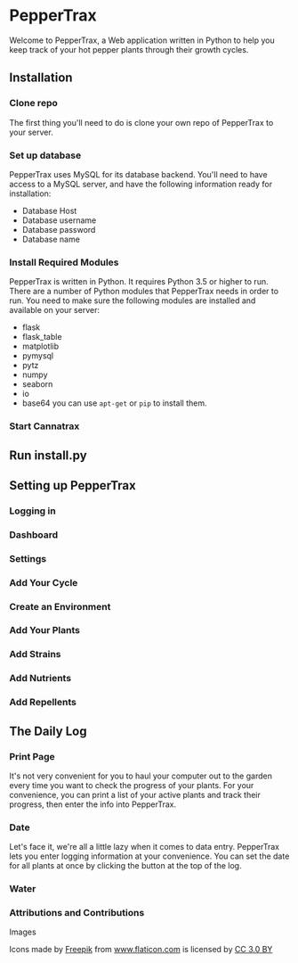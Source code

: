 # PepperTrax

Welcome to PepperTrax, a Web application written in Python to help you keep track of your hot pepper plants through their growth cycles.

## Installation
### Clone repo
The first thing you'll need to do is clone your own repo of PepperTrax to your server.

### Set up database
PepperTrax uses MySQL for its database backend. You'll need to have access to a MySQL server, and have the following information ready for installation:
- Database Host
- Database username
- Database password
- Database name

### Install Required Modules
PepperTrax is written in Python. It requires Python 3.5 or higher to run. There are a number of Python modules that PepperTrax needs in order to run. You need to make sure the following modules are installed and available on your server:
- flask
- flask_table
- matplotlib
- pymysql
- pytz
- numpy
- seaborn
- io
- base64
you can use `apt-get` or `pip` to install them.

### Start Cannatrax

## Run install.py

## Setting up PepperTrax
### Logging in
### Dashboard
### Settings
### Add Your Cycle
### Create an Environment
### Add Your Plants
### Add Strains
### Add Nutrients
### Add Repellents

## The Daily Log

### Print Page
It's not very convenient for you to haul your computer out to the garden every time you want to check the progress of your plants. For your convenience, you can print a list of your active plants and track their progress, then enter the info into PepperTrax.

### Date
Let's face it, we're all a little lazy when it comes to data entry. PepperTrax lets you enter logging information at your convenience. You can set the date for all plants at once by clicking the button at the top of the log.

### Water

### Attributions and Contributions
Images <div>Icons made by <a href="https://www.flaticon.com/authors/freepik" title="Freepik">Freepik</a> from <a href="https://www.flaticon.com/"             title="Flaticon">www.flaticon.com</a> is licensed by <a href="http://creativecommons.org/licenses/by/3.0/"             title="Creative Commons BY 3.0" target="_blank">CC 3.0 BY</a></div>
